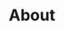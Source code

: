 ---
title: "About"
description: |
  A website template for Hugo developed by RStudio & Formspree and available for free.
show_header: false
sidebar_left: true
# Keep this! Do not edit.
headless: false
cascade:
  headless: true
---